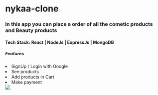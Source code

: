 # nykaa-clone

<h3>In this app you can place a order of all the cometic products and Beauty products</h3>


<h4>Tech Stack: React | NodeJs | ExpressJs | MongoDB</h4>
<h5>Features</h5>
<li>SignUp / Login with Google</li>
<li>See products</li>
<li>Add products in Cart</li>
<li>Make payment</li>

<img src="https://user-images.githubusercontent.com/102805884/182702402-53732ec6-8606-4ce6-8bbf-ead16fca4a3f.png" />


